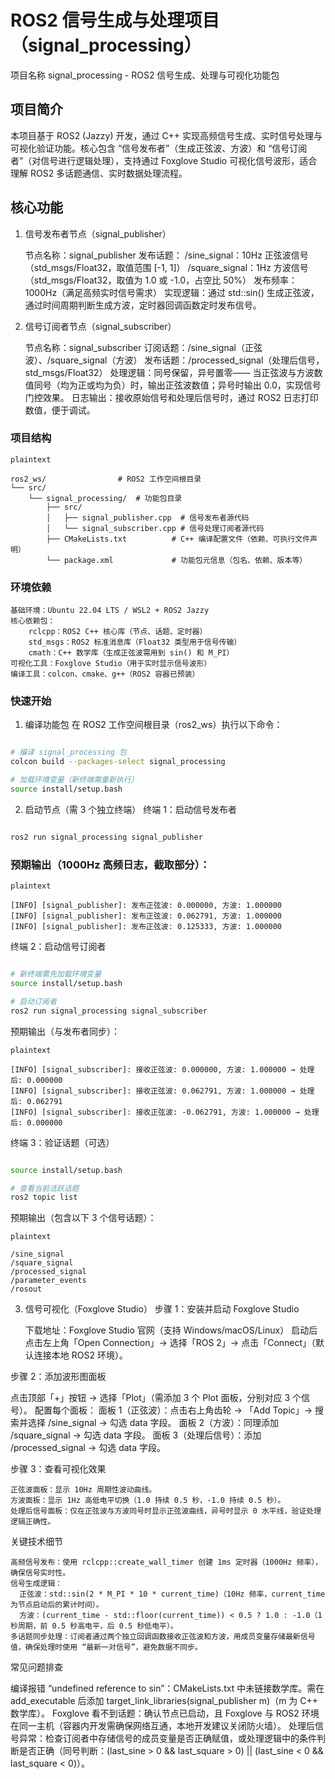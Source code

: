 # ROS2 信号生成与处理项目（signal_processing）
项目名称
signal_processing - ROS2 信号生成、处理与可视化功能包
## 项目简介
本项目基于 ROS2 (Jazzy) 开发，通过 C++ 实现高频信号生成、实时信号处理与可视化验证功能。核心包含 “信号发布者”（生成正弦波、方波）和 “信号订阅者”（对信号进行逻辑处理），支持通过 Foxglove Studio 可视化信号波形，适合理解 ROS2 多话题通信、实时数据处理流程。
## 核心功能
1. 信号发布者节点（signal_publisher）

    节点名称：signal_publisher
    发布话题：
        /sine_signal：10Hz 正弦波信号（std_msgs/Float32，取值范围 [-1, 1]）
        /square_signal：1Hz 方波信号（std_msgs/Float32，取值为 1.0 或 -1.0，占空比 50%）
    发布频率：1000Hz（满足高频实时信号需求）
    实现逻辑：通过 std::sin() 生成正弦波，通过时间周期判断生成方波，定时器回调函数定时发布信号。

2. 信号订阅者节点（signal_subscriber）

    节点名称：signal_subscriber
    订阅话题：/sine_signal（正弦波）、/square_signal（方波）
    发布话题：/processed_signal（处理后信号，std_msgs/Float32）
    处理逻辑：同号保留，异号置零—— 当正弦波与方波数值同号（均为正或均为负）时，输出正弦波数值；异号时输出 0.0，实现信号门控效果。
    日志输出：接收原始信号和处理后信号时，通过 ROS2 日志打印数值，便于调试。

### 项目结构
```
plaintext

ros2_ws/                # ROS2 工作空间根目录
└── src/
    └── signal_processing/  # 功能包目录
        ├── src/
        │   ├── signal_publisher.cpp  # 信号发布者源代码
        │   └── signal_subscriber.cpp # 信号处理订阅者源代码
        ├── CMakeLists.txt          # C++ 编译配置文件（依赖、可执行文件声明）
        └── package.xml             # 功能包元信息（包名、依赖、版本等）
```

### 环境依赖

    基础环境：Ubuntu 22.04 LTS / WSL2 + ROS2 Jazzy
    核心依赖包：
        rclcpp：ROS2 C++ 核心库（节点、话题、定时器）
        std_msgs：ROS2 标准消息库（Float32 类型用于信号传输）
        cmath：C++ 数学库（生成正弦波需用到 sin() 和 M_PI）
    可视化工具：Foxglove Studio（用于实时显示信号波形）
    编译工具：colcon、cmake、g++（ROS2 容器已预装）

### 快速开始
1. 编译功能包
在 ROS2 工作空间根目录（ros2_ws）执行以下命令：
```bash

# 编译 signal_processing 包
colcon build --packages-select signal_processing

# 加载环境变量（新终端需重新执行）
source install/setup.bash
```
2. 启动节点（需 3 个独立终端）
终端 1：启动信号发布者
```bash

ros2 run signal_processing signal_publisher
```
### 预期输出（1000Hz 高频日志，截取部分）：
```
plaintext

[INFO] [signal_publisher]: 发布正弦波: 0.000000, 方波: 1.000000
[INFO] [signal_publisher]: 发布正弦波: 0.062791, 方波: 1.000000
[INFO] [signal_publisher]: 发布正弦波: 0.125333, 方波: 1.000000
```
终端 2：启动信号订阅者

```bash

# 新终端需先加载环境变量
source install/setup.bash

# 启动订阅者
ros2 run signal_processing signal_subscriber
```
预期输出（与发布者同步）：
```
plaintext

[INFO] [signal_subscriber]: 接收正弦波: 0.000000, 方波: 1.000000 → 处理后: 0.000000
[INFO] [signal_subscriber]: 接收正弦波: 0.062791, 方波: 1.000000 → 处理后: 0.062791
[INFO] [signal_subscriber]: 接收正弦波: -0.062791, 方波: 1.000000 → 处理后: 0.000000
```
终端 3：验证话题（可选）
```bash

source install/setup.bash

# 查看当前活跃话题
ros2 topic list
```
预期输出（包含以下 3 个信号话题）：
```
plaintext

/sine_signal
/square_signal
/processed_signal
/parameter_events
/rosout
```
3. 信号可视化（Foxglove Studio）
步骤 1：安装并启动 Foxglove Studio

    下载地址：Foxglove Studio 官网（支持 Windows/macOS/Linux）
    启动后点击左上角「Open Connection」→ 选择「ROS 2」→ 点击「Connect」（默认连接本地 ROS2 环境）。

步骤 2：添加波形图面板

  点击顶部「+」按钮 → 选择「Plot」（需添加 3 个 Plot 面板，分别对应 3 个信号）。
  配置每个面板：
      面板 1（正弦波）：点击右上角齿轮 → 「Add Topic」→ 搜索并选择 /sine_signal → 勾选 data 字段。
      面板 2（方波）：同理添加 /square_signal → 勾选 data 字段。
      面板 3（处理后信号）：添加 /processed_signal → 勾选 data 字段。

步骤 3：查看可视化效果

    正弦波面板：显示 10Hz 周期性波动曲线。
    方波面板：显示 1Hz 高低电平切换（1.0 持续 0.5 秒，-1.0 持续 0.5 秒）。
    处理后信号面板：仅在正弦波与方波同号时显示正弦波曲线，异号时显示 0 水平线，验证处理逻辑正确性。

关键技术细节

    高频信号发布：使用 rclcpp::create_wall_timer 创建 1ms 定时器（1000Hz 频率），确保信号实时性。
    信号生成逻辑：
      正弦波：std::sin(2 * M_PI * 10 * current_time)（10Hz 频率，current_time 为节点启动后的累计时间）。
      方波：(current_time - std::floor(current_time)) < 0.5 ? 1.0 : -1.0（1 秒周期，前 0.5 秒高电平，后 0.5 秒低电平）。
    多话题同步处理：订阅者通过两个独立回调函数接收正弦波和方波，用成员变量存储最新信号值，确保处理时使用 “最新一对信号”，避免数据不同步。

常见问题排查

  编译报错 “undefined reference to sin”：CMakeLists.txt 中未链接数学库。需在 add_executable 后添加 target_link_libraries(signal_publisher m)（m 为 C++ 数学库）。
  Foxglove 看不到话题：确认节点已启动，且 Foxglove 与 ROS2 环境在同一主机（容器内开发需确保网络互通，本地开发建议关闭防火墙）。
  处理后信号异常：检查订阅者中存储信号的成员变量是否正确赋值，或处理逻辑中的条件判断是否正确（同号判断：(last_sine > 0 && last_square > 0) || (last_sine < 0 && last_square < 0)）。

